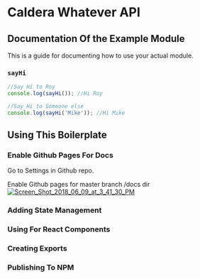 # Caldera Whatever API

## Documentation Of the Example Module
This is a guide for documenting how to use your actual module.

### `sayHi`

```js
//Say Hi to Roy
console.log(sayHi()); //Hi Roy
```


```js
//Say Hi to Someone else
console.log(sayHi('Mike')); //Hi Mike
```


## Using This Boilerplate

### Enable Github Pages For Docs

Go to Settings in Github repo.

Enable Github pages for master branch /docs dir
<a href="https://ibb.co/bTSUv8"><img src="https://preview.ibb.co/hsXwa8/Screen_Shot_2018_06_09_at_3_41_30_PM.png" alt="Screen_Shot_2018_06_09_at_3_41_30_PM" border="0"></a>


### Adding State Management

### Using For React Components

### Creating Exports


### Publishing To NPM